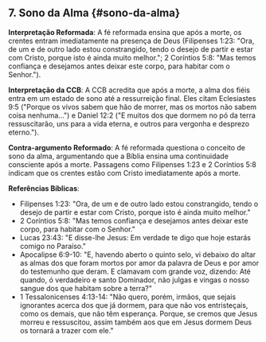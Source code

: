 ## 7. Sono da Alma {#sono-da-alma}

**Interpretação Reformada**: A fé reformada ensina que após a morte, os crentes entram imediatamente na presença de Deus (Filipenses 1:23: "Ora, de um e de outro lado estou constrangido, tendo o desejo de partir e estar com Cristo, porque isto é ainda muito melhor."; 2 Coríntios 5:8: "Mas temos confiança e desejamos antes deixar este corpo, para habitar com o Senhor.").

**Interpretação da CCB**: A CCB acredita que após a morte, a alma dos fiéis entra em um estado de sono até a ressurreição final. Eles citam Eclesiastes 9:5 ("Porque os vivos sabem que hão de morrer, mas os mortos não sabem coisa nenhuma...") e Daniel 12:2 ("E muitos dos que dormem no pó da terra ressuscitarão, uns para a vida eterna, e outros para vergonha e desprezo eterno.").

**Contra-argumento Reformado**: A fé reformada questiona o conceito de sono da alma, argumentando que a Bíblia ensina uma continuidade consciente após a morte. Passagens como Filipenses 1:23 e 2 Coríntios 5:8 indicam que os crentes estão com Cristo imediatamente após a morte.

**Referências Bíblicas**:
- Filipenses 1:23: "Ora, de um e de outro lado estou constrangido, tendo o desejo de partir e estar com Cristo, porque isto é ainda muito melhor."
- 2 Coríntios 5:8: "Mas temos confiança e desejamos antes deixar este corpo, para habitar com o Senhor."
- Lucas 23:43: "E disse-lhe Jesus: Em verdade te digo que hoje estarás comigo no Paraíso."
- Apocalipse 6:9-10: "E, havendo aberto o quinto selo, vi debaixo do altar as almas dos que foram mortos por amor da palavra de Deus e por amor do testemunho que deram. E clamavam com grande voz, dizendo: Até quando, ó verdadeiro e santo Dominador, não julgas e vingas o nosso sangue dos que habitam sobre a terra?"
- 1 Tessalonicenses 4:13-14: "Não quero, porém, irmãos, que sejais ignorantes acerca dos que já dormem, para que não vos entristeçais, como os demais, que não têm esperança. Porque, se cremos que Jesus morreu e ressuscitou, assim também aos que em Jesus dormem Deus os tornará a trazer com ele."
